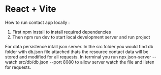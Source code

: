 # React + Vite
How to run contact app locally :

1. First npm install to install required dependencies
2. Then npm run dev to start local development server and run project

For data persistence intall json server.
In the src folder you would find db folder with db.json file attached thats the resource contact data will be stored and modified for all requests.
In terminal you run npx json-server --watch src/db/db.json --port 8080 to allow server watch the file and listen for requests.
